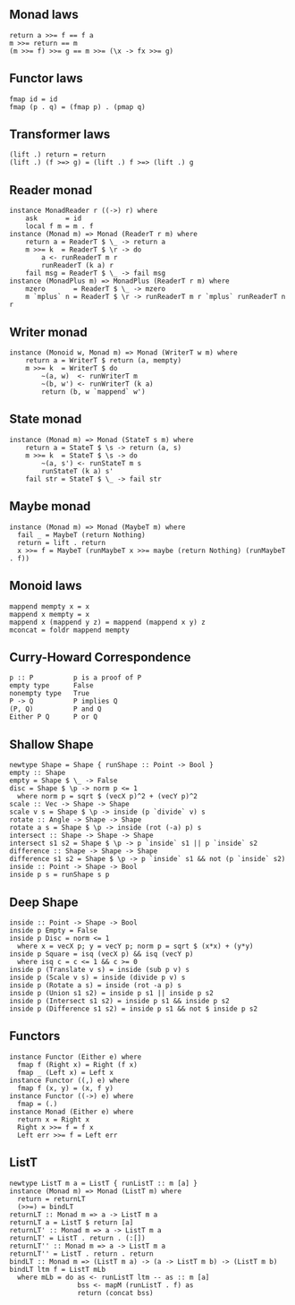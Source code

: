 Monad laws
----------

    return a >>= f == f a
    m >>= return == m
    (m >>= f) >>= g == m >>= (\x -> fx >>= g)

Functor laws
------------

    fmap id = id
    fmap (p . q) = (fmap p) . (pmap q)

Transformer laws
----------------

    (lift .) return = return
    (lift .) (f >=> g) = (lift .) f >=> (lift .) g

Reader monad
------------

    instance MonadReader r ((->) r) where
        ask       = id
        local f m = m . f
    instance (Monad m) => Monad (ReaderT r m) where
        return a = ReaderT $ \_ -> return a
        m >>= k  = ReaderT $ \r -> do
            a <- runReaderT m r
            runReaderT (k a) r
        fail msg = ReaderT $ \_ -> fail msg
    instance (MonadPlus m) => MonadPlus (ReaderT r m) where
        mzero       = ReaderT $ \_ -> mzero
        m `mplus` n = ReaderT $ \r -> runReaderT m r `mplus` runReaderT n r

Writer monad
------------

    instance (Monoid w, Monad m) => Monad (WriterT w m) where
        return a = WriterT $ return (a, mempty)
        m >>= k  = WriterT $ do
            ~(a, w)  <- runWriterT m
            ~(b, w') <- runWriterT (k a)
            return (b, w `mappend` w')

State monad
-----------

    instance (Monad m) => Monad (StateT s m) where
        return a = StateT $ \s -> return (a, s)
        m >>= k  = StateT $ \s -> do
            ~(a, s') <- runStateT m s
            runStateT (k a) s'
        fail str = StateT $ \_ -> fail str

Maybe monad
-----------

    instance (Monad m) => Monad (MaybeT m) where
      fail _ = MaybeT (return Nothing)
      return = lift . return
      x >>= f = MaybeT (runMaybeT x >>= maybe (return Nothing) (runMaybeT . f))

Monoid laws
-----------

    mappend mempty x = x
    mappend x mempty = x
    mappend x (mappend y z) = mappend (mappend x y) z
    mconcat = foldr mappend mempty

Curry-Howard Correspondence
---------------------------

    p :: P          p is a proof of P
    empty type      False
    nonempty type   True
    P -> Q          P implies Q
    (P, Q)          P and Q
    Either P Q      P or Q

Shallow Shape
-------------

    newtype Shape = Shape { runShape :: Point -> Bool }
    empty :: Shape
    empty = Shape $ \_ -> False
    disc = Shape $ \p -> norm p <= 1
      where norm p = sqrt $ (vecX p)^2 + (vecY p)^2
    scale :: Vec -> Shape -> Shape
    scale v s = Shape $ \p -> inside (p `divide` v) s
    rotate :: Angle -> Shape -> Shape
    rotate a s = Shape $ \p -> inside (rot (-a) p) s
    intersect :: Shape -> Shape -> Shape
    intersect s1 s2 = Shape $ \p -> p `inside` s1 || p `inside` s2
    difference :: Shape -> Shape -> Shape
    difference s1 s2 = Shape $ \p -> p `inside` s1 && not (p `inside` s2)
    inside :: Point -> Shape -> Bool
    inside p s = runShape s p

Deep Shape
----------

    inside :: Point -> Shape -> Bool
    inside p Empty = False
    inside p Disc = norm <= 1
      where x = vecX p; y = vecY p; norm p = sqrt $ (x*x) + (y*y)
    inside p Square = isq (vecX p) && isq (vecY p)
      where isq c = c <= 1 && c >= 0
    inside p (Translate v s) = inside (sub p v) s
    inside p (Scale v s) = inside (divide p v) s
    inside p (Rotate a s) = inside (rot -a p) s
    inside p (Union s1 s2) = inside p s1 || inside p s2 
    inside p (Intersect s1 s2) = inside p s1 && inside p s2
    inside p (Difference s1 s2) = inside p s1 && not $ inside p s2

Functors
--------

    instance Functor (Either e) where
      fmap f (Right x) = Right (f x)
      fmap _ (Left x) = Left x
    instance Functor ((,) e) where
      fmap f (x, y) = (x, f y)
    instance Functor ((->) e) where
      fmap = (.)
    instance Monad (Either e) where
      return x = Right x
      Right x >>= f = f x
      Left err >>= f = Left err

ListT
-----

    newtype ListT m a = ListT { runListT :: m [a] }
    instance (Monad m) => Monad (ListT m) where
      return = returnLT
      (>>=) = bindLT
    returnLT :: Monad m => a -> ListT m a
    returnLT a = ListT $ return [a]
    returnLT' :: Monad m => a -> ListT m a
    returnLT' = ListT . return . (:[])
    returnLT'' :: Monad m => a -> ListT m a
    returnLT'' = ListT . return . return
    bindLT :: Monad m => (ListT m a) -> (a -> ListT m b) -> (ListT m b)
    bindLT ltm f = ListT mLb
      where mLb = do as <- runListT ltm -- as :: m [a]
                     bss <- mapM (runListT . f) as
                     return (concat bss)
